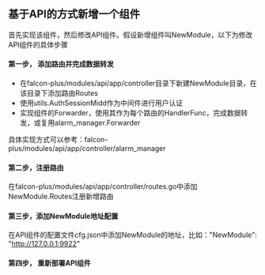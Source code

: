 <!-- toc -->

## 基于API的方式新增一个组件

首先实现该组件，然后修改API组件。假设新增组件叫NewModule，以下为修改API组件的具体步骤

#### 第一步， 添加路由并完成数据转发

- 在falcon-plus/modules/api/app/controller目录下新建NewModule目录，在该目录下添加路由Routes
- 使用utils.AuthSessionMidd作为中间件进行用户认证
- 实现组件的Forwarder，使用其作为每个路由的HandlerFunc，完成数据转发，或复用alarm_manager.Forwarder

具体实现方式可以参考：falcon-plus/modules/api/app/controller/alarm_manager

#### 第二步，注册路由

在falcon-plus/modules/api/app/controller/routes.go中添加NewModule.Routes注册新增路由

#### 第三步，添加NewModule地址配置

在API组件的配置文件cfg.json中添加NewModule的地址，比如："NewModule": "http://127.0.0.1:9922"

#### 第四步， 重新部署API组件

